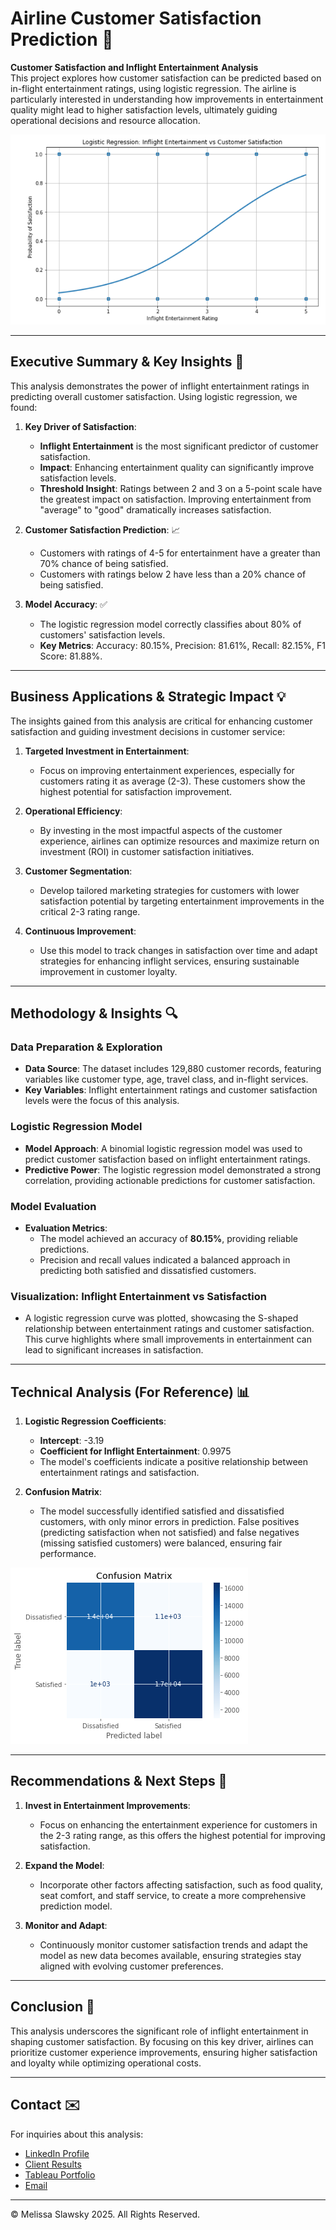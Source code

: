 # Airline Customer Satisfaction Prediction 🛫

**Customer Satisfaction and Inflight Entertainment Analysis**  
This project explores how customer satisfaction can be predicted based on in-flight entertainment ratings, using logistic regression. The airline is particularly interested in understanding how improvements in entertainment quality might lead to higher satisfaction levels, ultimately guiding operational decisions and resource allocation.

![Inflight Entertainment vs Customer Satisfaction](inflight-entertainment-rating.png)

---

## Executive Summary & Key Insights 📄

This analysis demonstrates the power of inflight entertainment ratings in predicting overall customer satisfaction. Using logistic regression, we found:

1. **Key Driver of Satisfaction**: 
   - **Inflight Entertainment** is the most significant predictor of customer satisfaction.
   - **Impact**: Enhancing entertainment quality can significantly improve satisfaction levels.
   - **Threshold Insight**: Ratings between 2 and 3 on a 5-point scale have the greatest impact on satisfaction. Improving entertainment from "average" to "good" dramatically increases satisfaction.

2. **Customer Satisfaction Prediction**: 📈
   - Customers with ratings of 4-5 for entertainment have a greater than 70% chance of being satisfied.
   - Customers with ratings below 2 have less than a 20% chance of being satisfied.
   
3. **Model Accuracy**: ✅
   - The logistic regression model correctly classifies about 80% of customers' satisfaction levels.
   - **Key Metrics**: Accuracy: 80.15%, Precision: 81.61%, Recall: 82.15%, F1 Score: 81.88%.

---

## Business Applications & Strategic Impact 💡

The insights gained from this analysis are critical for enhancing customer satisfaction and guiding investment decisions in customer service:

1. **Targeted Investment in Entertainment**: 
   - Focus on improving entertainment experiences, especially for customers rating it as average (2-3). These customers show the highest potential for satisfaction improvement.
   
2. **Operational Efficiency**:
   - By investing in the most impactful aspects of the customer experience, airlines can optimize resources and maximize return on investment (ROI) in customer satisfaction initiatives.
   
3. **Customer Segmentation**:
   - Develop tailored marketing strategies for customers with lower satisfaction potential by targeting entertainment improvements in the critical 2-3 rating range.

4. **Continuous Improvement**:
   - Use this model to track changes in satisfaction over time and adapt strategies for enhancing inflight services, ensuring sustainable improvement in customer loyalty.

---

## Methodology & Insights 🔍

### Data Preparation & Exploration
- **Data Source**: The dataset includes 129,880 customer records, featuring variables like customer type, age, travel class, and in-flight services.
- **Key Variables**: Inflight entertainment ratings and customer satisfaction levels were the focus of this analysis.

### Logistic Regression Model
- **Model Approach**: A binomial logistic regression model was used to predict customer satisfaction based on inflight entertainment ratings.
- **Predictive Power**: The logistic regression model demonstrated a strong correlation, providing actionable predictions for customer satisfaction.

### Model Evaluation
- **Evaluation Metrics**:
   - The model achieved an accuracy of **80.15%**, providing reliable predictions.
   - Precision and recall values indicated a balanced approach in predicting both satisfied and dissatisfied customers.

### Visualization: Inflight Entertainment vs Satisfaction
- A logistic regression curve was plotted, showcasing the S-shaped relationship between entertainment ratings and customer satisfaction. This curve highlights where small improvements in entertainment can lead to significant increases in satisfaction.

---

## Technical Analysis (For Reference) 📊

1. **Logistic Regression Coefficients**:
   - **Intercept**: -3.19
   - **Coefficient for Inflight Entertainment**: 0.9975
   - The model's coefficients indicate a positive relationship between entertainment ratings and satisfaction.

2. **Confusion Matrix**:
   - The model successfully identified satisfied and dissatisfied customers, with only minor errors in prediction. False positives (predicting satisfaction when not satisfied) and false negatives (missing satisfied customers) were balanced, ensuring fair performance.

![Confusion Matrix](confusion-matrix.png)

---

## Recommendations & Next Steps 📅

1. **Invest in Entertainment Improvements**:
   - Focus on enhancing the entertainment experience for customers in the 2-3 rating range, as this offers the highest potential for improving satisfaction.

2. **Expand the Model**:
   - Incorporate other factors affecting satisfaction, such as food quality, seat comfort, and staff service, to create a more comprehensive prediction model.

3. **Monitor and Adapt**:
   - Continuously monitor customer satisfaction trends and adapt the model as new data becomes available, ensuring strategies stay aligned with evolving customer preferences.

---

## Conclusion 🚀

This analysis underscores the significant role of inflight entertainment in shaping customer satisfaction. By focusing on this key driver, airlines can prioritize customer experience improvements, ensuring higher satisfaction and loyalty while optimizing operational costs.

---

## Contact ✉️

For inquiries about this analysis:
- [LinkedIn Profile](https://www.linkedin.com/in/melissaslawsky/)
- [Client Results](https://melissaslawsky.com/portfolio/)
- [Tableau Portfolio](https://public.tableau.com/app/profile/melissa.slawsky1925/vizzes)
- [Email](mailto:melissa@melissaslawsky.com)

---

© Melissa Slawsky 2025. All Rights Reserved.

